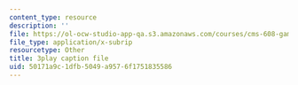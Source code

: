 ```yaml
---
content_type: resource
description: ''
file: https://ol-ocw-studio-app-qa.s3.amazonaws.com/courses/cms-608-game-design-spring-2014/50171a9c1dfb5049a9576f1751835586_1506649.vtt
file_type: application/x-subrip
resourcetype: Other
title: 3play caption file
uid: 50171a9c-1dfb-5049-a957-6f1751835586
---
```

